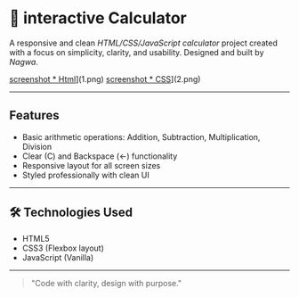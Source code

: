 # 🧮 interactive Calculator

A responsive and clean *HTML/CSS/JavaScript calculator* project created with a focus on simplicity, clarity, and usability. Designed and built by *Nagwa*.

[screenshot * Html](1.png)](1.png)
[screenshot * CSS](2.png)](2.png)

---

##  Features

- Basic arithmetic operations: Addition, Subtraction, Multiplication, Division
- Clear (C) and Backspace (←) functionality
- Responsive layout for all screen sizes
- Styled professionally with clean UI

---

## 🛠 Technologies Used

- HTML5
- CSS3 (Flexbox layout)
- JavaScript (Vanilla)

---



> "Code with clarity, design with purpose."
